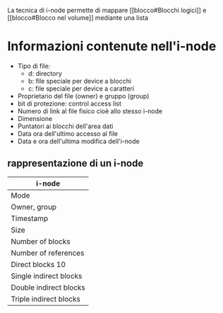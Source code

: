 La tecnica di i-node permette di mappare [[blocco#Blocchi logici]] e [[blocco#Blocco nel volume]] mediante una lista



# Informazioni contenute nell'i-node

- Tipo di file:
	- d: directory
	- b: file speciale per device a blocchi
	- c: file speciale per device a caratteri
-  Proprietario del file (owner) e gruppo (group)
- bit di protezione: control access list
- Numero di link al file fisico cioè allo stesso i-node
- Dimensione
- Puntatori ai blocchi dell'area dati
- Data ora dell'ultimo accesso al file
- Data e ora dell'ultima modifica dell'i-node

## rappresentazione di un i-node


| i-node                 |
| ---------------------- |
| Mode                   |
| Owner, group           |
| Timestamp              |
| Size                   |
| Number of blocks       |
| Number of references   |
| Direct blocks 10       |
| Single indirect blocks |
| Double indirect blocks |
| Triple indirect blocks |


